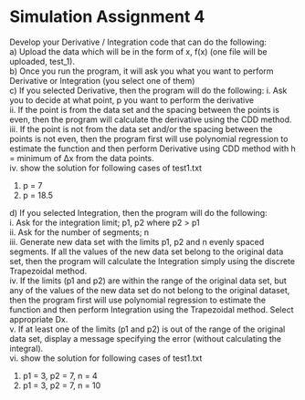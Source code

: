 # Simulation Assignment 4
Develop your Derivative / Integration code that can do the following:  
a) Upload the data which will be in the form of x, f(x) (one file will be uploaded, test_1).  
b) Once you run the program, it will ask you what you want to perform Derivative or Integration (you select one of them)  
c) If you selected Derivative, then the program will do the following:
i. Ask you to decide at what point, p you want to perform the derivative  
ii. If the point is from the data set and the spacing between the points is even, then the program will calculate the derivative using the CDD method.  
iii. If the point is not from the data set and/or the spacing between the points is not even, then the program first will use polynomial regression to estimate the function and then perform Derivative using CDD method with h = minimum of Δx from the data points.  
iv. show the solution for following cases of test1.txt  
1) p = 7  
2) p = 18.5 
 
d) If you selected Integration, then the program will do the following:  
i. Ask for the integration limit; p1, p2 where p2 > p1  
ii. Ask for the number of segments; n  
iii. Generate new data set with the limits p1, p2 and n evenly spaced segments. If all the values of the new data set belong to the original data set, then the program will calculate the Integration simply using the discrete Trapezoidal method.  
iv. If the limits (p1 and p2) are within the range of the original data set, but any of the values of the new data set do not belong to the original dataset, then the program first will use polynomial regression to estimate the function and then perform Integration using the Trapezoidal method. Select appropriate Dx.  
v. If at least one of the limits (p1 and p2) is out of the range of the original data set, display a message specifying the error (without calculating the integral).  
vi. show the solution for following cases of test1.txt  
1) p1 = 3, p2 = 7, n = 4  
2) p1 = 3, p2 = 7, n = 10  
